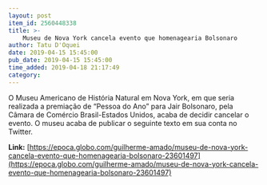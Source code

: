 ```yaml
---
layout: post
item_id: 2560448338
title: >-
    Museu de Nova York cancela evento que homenagearia Bolsonaro
author: Tatu D'Oquei
date: 2019-04-15 15:45:00
pub_date: 2019-04-15 15:45:00
time_added: 2019-04-18 21:17:49
category: 
---
```


O Museu Americano de História Natural em Nova York, em que seria realizada a premiação de “Pessoa do Ano” para Jair Bolsonaro, pela Câmara de Comércio Brasil-Estados Unidos, acaba de decidir cancelar o evento. O museu acaba de publicar o seguinte texto em sua conta no Twitter.

**Link:** [https://epoca.globo.com/guilherme-amado/museu-de-nova-york-cancela-evento-que-homenagearia-bolsonaro-23601497](https://epoca.globo.com/guilherme-amado/museu-de-nova-york-cancela-evento-que-homenagearia-bolsonaro-23601497)

